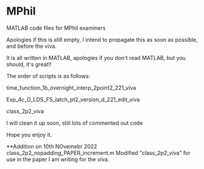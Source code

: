 # MPhil
MATLAB code files for MPhil examiners

Apologies if this is still empty, I intend to propagate this as soon as possible, and before the viva.

It is all written in MATLAB, apologies if you don't read MATLAB, but you should, it's great!!

The order of scripts is as follows:

time_function_1b_overnight_interp_2point2_221_viva

Exp_4c_D_LDS_FS_latch_pt2_version_d_221_edit_viva

class_2p2_viva

I will clean it up soon, still lots of commented out code

Hope you enjoy it.



**Addition on 10th NOvemebr 2022
class_2p2_nopadding_PAPER_increment.m
Modified  "class_2p2_viva"  for use in the paper I am writing for the viva.
